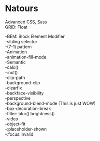 # Natours
Advanced CSS, Sass<br>
GRID: Float

-BEM: Block Element Modifier<br>
-sibling selector<br>
-(7-1) pattern<br>
-Animation<br>
-animation-fill-mode<br>
-Semantic<br>
-calc()<br>
-:not()<br>
-clip-path<br>
-background-clip<br>
-clearfix<br>
-backface-visibility<br>
-perspective<br>
-background-blend-mode (This is just WOW)<br>
-box-decoration-break<br>
-filter: blur() brightness()<br>
-video<br>
-object-fit<br>
-:placeholder-shown<br>
-:focus:invalid<br>

